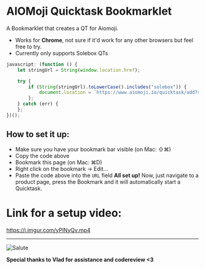 # AIOMoji Quicktask Bookmarklet
A Bookmarklet that creates a QT for Aiomoji.

- Works for **Chrome**, not sure if it'd work for any other browsers but feel free to try.
- Currently only supports Solebox QTs

```javascript
javascript: (function () { 
    let stringUrl = String(window.location.href);

    try {
        if (String(stringUrl).toLowerCase().includes("solebox")) {
            document.location = `https://www.aiomoji.io/quicktask/add?storetype=solebox&url=${stringUrl}`;
        };
    } catch (err) {
    };
})();
```

## How to set it up:
- Make sure you have your bookmark bar visible (on Mac: ⇧⌘)
- Copy the code above
- Bookmark this page (on Mac: ⌘D)
- Right click on the bookmark → Edit...
- Paste the code above into the `URL` field
**All set up!**
Now, just navigate to a product page, press the Bookmark and it will automatically start a Quicktask.

# Link for a setup video:
https://i.imgur.com/yPlNyQv.mp4

-------------------------------

![Salute](https://www.emojirequest.com/images/SalutingEmoji.jpg)


**Special thanks to Vlad for assistance and codereview <3**
